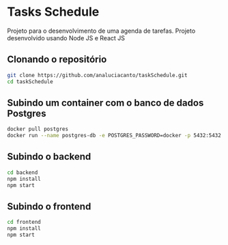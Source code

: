 # Tasks Schedule
Projeto para o desenvolvimento de uma agenda de tarefas. 
Projeto desenvolvido usando Node JS e React JS 

## Clonando o repositório 

```sh
git clone https://github.com/analuciacanto/taskSchedule.git
cd taskSchedule
```

## Subindo um container com o banco de dados Postgres 

```sh
docker pull postgres
docker run --name postgres-db -e POSTGRES_PASSWORD=docker -p 5432:5432 -d postgres  
```

## Subindo o backend
```sh
cd backend
npm install
npm start
```

## Subindo o frontend
```sh
cd frontend
npm install
npm start
```
